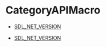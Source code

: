 # CategoryAPIMacro

<!-- DO NOT HAND-EDIT CATEGORY LISTS, THEY ARE AUTOGENERATED AND WILL BE OVERWRITTEN, BASED ON TAGS IN INDIVIDUAL PAGE FOOTERS. EDIT THOSE INSTEAD. -->
<!-- BEGIN CATEGORY LIST -->
- [SDL_NET_VERSION](SDL_NET_VERSION)
<!-- END CATEGORY LIST -->
- [SDL_NET_VERSION](SDL_NET_VERSION)
<!-- END CATEGORY LIST -->

